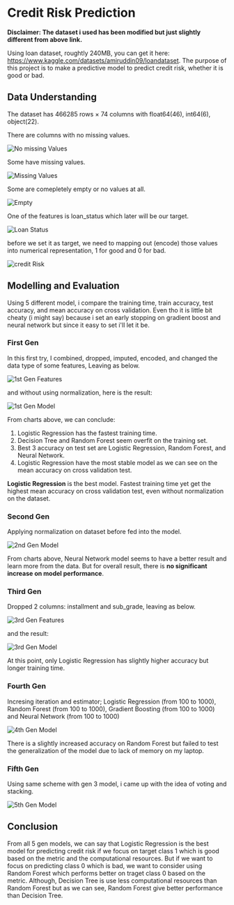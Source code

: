 # Credit Risk Prediction
**Disclaimer: The dataset i used has been modified but just slightly different from above link.**

Using loan dataset, roughtly 240MB, you can get it here: https://www.kaggle.com/datasets/amiruddin09/loandataset. The purpose of this project is to make a predictive model to predict credit risk, whether it is good or bad.

## Data Understanding
The dataset has 466285 rows × 74 columns with float64(46), int64(6), object(22).

There are columns with no missing values.

![No missing Values](img/noNaN.png)

Some have missing values.

![Missing Values](img/NaN.png)

Some are comepletely empty or no values at all.

![Empty](img/empty.png)

One of the features is loan_status which later will be our target.

![Loan Status](img/loan_status.png)

before we set it as target, we need to mapping out (encode) those values into numerical representation, 1 for good and 0 for bad.

![credit Risk](img/credit_risk.png)

## Modelling and Evaluation
Using 5 different model, i compare the training time, train accuracy, test accuracy, and mean accuracy on cross validation. Even tho it is little bit cheaty (i might say) because i set an early stopping on gradient boost and neural network but since it easy to set i'll let it be.

### **First Gen**
In this first try, I combined, dropped, imputed, encoded, and changed the data type of some features, Leaving as below.

![1st Gen Features](img/1stgen_features.png)

and without using normalization, here is the result:

![1st Gen Model](img/1stgen_model.png)

From charts above, we can conclude:
1. Logistic Regression has the fastest training time.
2. Decision Tree and Random Forest seem overfit on the training set.
3. Best 3 accuracy on test set are Logistic Regression, Random Forest, and Neural Network.
4. Logistic Regression have the most stable model as we can see on the mean accuracy on cross validation test.

**Logistic Regression** is the best model. Fastest training time yet get the highest mean accuracy on cross validation test, even without normalization on the dataset.

### **Second Gen**
Applying normalization on dataset before fed into the model.

![2nd Gen Model](img/2ndgen_model.png)

From charts above, Neural Network model seems to have a better result and learn more from the data. But for overall result, there is **no significant increase on model performance**.

### **Third Gen**
Dropped 2 columns: installment and sub_grade, leaving as below.

![3rd Gen Features](img/3rdgen_features.png)

and the result:

![3rd Gen Model](img/3rdgen_model.png)

At this point, only Logistic Regression has slightly higher accuracy but longer training time.

### **Fourth Gen**
Incresing iteration and estimator; Logistic Regression (from 100 to 1000), Random Forest (from 100 to 1000), Gradient Boosting (from 100 to 1000) and Neural Network (from 100 to 1000)

![4th Gen Model](img/4thgen_model.png)

There is a slightly increased accuracy on Random Forest but failed to test the generalization of the model due to lack of memory on my laptop.

### **Fifth Gen**
Using same scheme with gen 3 model, i came up with the idea of voting and stacking.

![5th Gen Model](img/5thgen_model.png)


## **Conclusion**
From all 5 gen models, we can say that Logistic Regression is the best model for predicting credit risk if we focus on target class 1 which is good based on the metric and the computational resources. But if we want to focus on predicting class 0 which is bad, we want to consider using Random Forest which performs better on traget class 0 based on the metric. Although, Decision Tree is use less computational resources than Random Forest but as we can see, Random Forest give better performance than Decision Tree.